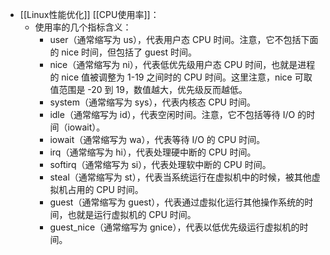 - [[Linux性能优化]] [[CPU使用率]]：
	- 使用率的几个指标含义：
		- user（通常缩写为 us），代表用户态 CPU 时间。注意，它不包括下面的 nice 时间，但包括了 guest 时间。
		- nice（通常缩写为 ni），代表低优先级用户态 CPU 时间，也就是进程的 nice 值被调整为 1-19 之间时的 CPU 时间。这里注意，nice 可取值范围是 -20 到 19，数值越大，优先级反而越低。
		- system（通常缩写为 sys），代表内核态 CPU 时间。
		- idle（通常缩写为 id），代表空闲时间。注意，它不包括等待 I/O 的时间（iowait）。
		- iowait（通常缩写为 wa），代表等待 I/O 的 CPU 时间。
		- irq（通常缩写为 hi），代表处理硬中断的 CPU 时间。
		- softirq（通常缩写为 si），代表处理软中断的 CPU 时间。
		- steal（通常缩写为 st），代表当系统运行在虚拟机中的时候，被其他虚拟机占用的 CPU 时间。
		- guest（通常缩写为 guest），代表通过虚拟化运行其他操作系统的时间，也就是运行虚拟机的 CPU 时间。
		- guest_nice（通常缩写为 gnice），代表以低优先级运行虚拟机的时间。
